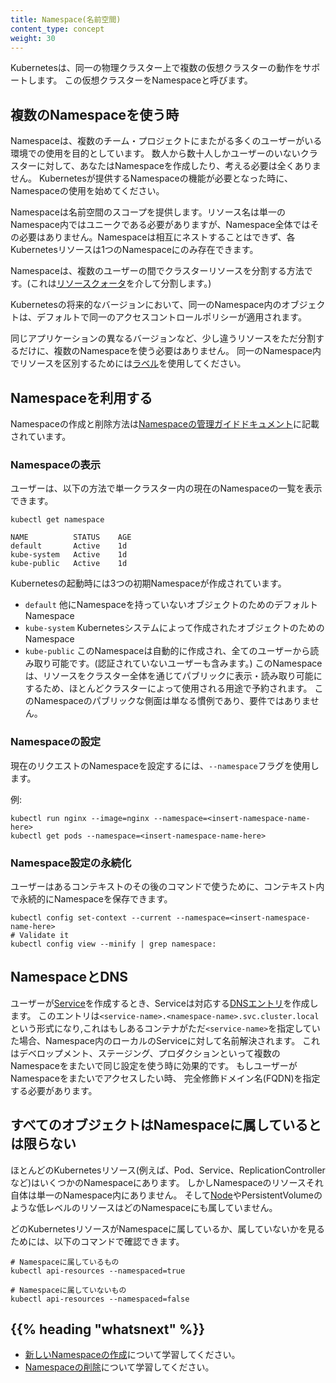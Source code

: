 ```yaml
---
title: Namespace(名前空間)
content_type: concept
weight: 30
---
```


<!-- overview -->

Kubernetesは、同一の物理クラスター上で複数の仮想クラスターの動作をサポートします。
この仮想クラスターをNamespaceと呼びます。




<!-- body -->

## 複数のNamespaceを使う時

Namespaceは、複数のチーム・プロジェクトにまたがる多くのユーザーがいる環境での使用を目的としています。
数人から数十人しかユーザーのいないクラスターに対して、あなたはNamespaceを作成したり、考える必要は全くありません。
Kubernetesが提供するNamespaceの機能が必要となった時に、Namespaceの使用を始めてください。

Namespaceは名前空間のスコープを提供します。リソース名は単一のNamespace内ではユニークである必要がありますが、Namespace全体ではその必要はありません。Namespaceは相互にネストすることはできず、各Kubernetesリソースは1つのNamespaceにのみ存在できます。

Namespaceは、複数のユーザーの間でクラスターリソースを分割する方法です。(これは[リソースクォータ](/docs/concepts/policy/resource-quotas/)を介して分割します。)

Kubernetesの将来的なバージョンにおいて、同一のNamespace内のオブジェクトは、デフォルトで同一のアクセスコントロールポリシーが適用されます。

同じアプリケーションの異なるバージョンなど、少し違うリソースをただ分割するだけに、複数のNamespaceを使う必要はありません。
同一のNamespace内でリソースを区別するためには[ラベル](/ja/docs/concepts/overview/working-with-objects/labels/)を使用してください。

## Namespaceを利用する

Namespaceの作成と削除方法は[Namespaceの管理ガイドドキュメント](/docs/tasks/administer-cluster/namespaces/)に記載されています。

### Namespaceの表示

ユーザーは、以下の方法で単一クラスター内の現在のNamespaceの一覧を表示できます。

```shell
kubectl get namespace
```
```
NAME          STATUS    AGE
default       Active    1d
kube-system   Active    1d
kube-public   Active    1d
```

Kubernetesの起動時には3つの初期Namespaceが作成されています。

   * `default` 他にNamespaceを持っていないオブジェクトのためのデフォルトNamespace
   * `kube-system` Kubernetesシステムによって作成されたオブジェクトのためのNamespace
   * `kube-public` このNamespaceは自動的に作成され、全てのユーザーから読み取り可能です。(認証されていないユーザーも含みます。)
    このNamespaceは、リソースをクラスター全体を通じてパブリックに表示・読み取り可能にするため、ほとんどクラスターによって使用される用途で予約されます。 このNamespaceのパブリックな側面は単なる慣例であり、要件ではありません。

### Namespaceの設定

現在のリクエストのNamespaceを設定するには、`--namespace`フラグを使用します。

例:

```shell
kubectl run nginx --image=nginx --namespace=<insert-namespace-name-here>
kubectl get pods --namespace=<insert-namespace-name-here>
```

### Namespace設定の永続化

ユーザーはあるコンテキストのその後のコマンドで使うために、コンテキスト内で永続的にNamespaceを保存できます。

```shell
kubectl config set-context --current --namespace=<insert-namespace-name-here>
# Validate it
kubectl config view --minify | grep namespace:
```

## NamespaceとDNS

ユーザーが[Service](/ja/docs/concepts/services-networking/service/)を作成するとき、Serviceは対応する[DNSエントリ](/ja/docs/concepts/services-networking/dns-pod-service/)を作成します。
このエントリは`<service-name>.<namespace-name>.svc.cluster.local`という形式になり,これはもしあるコンテナがただ`<service-name>`を指定していた場合、Namespace内のローカルのServiceに対して名前解決されます。
これはデベロップメント、ステージング、プロダクションといって複数のNamespaceをまたいで同じ設定を使う時に効果的です。
もしユーザーがNamespaceをまたいでアクセスしたい時、 完全修飾ドメイン名(FQDN)を指定する必要があります。

## すべてのオブジェクトはNamespaceに属しているとは限らない

ほとんどのKubernetesリソース(例えば、Pod、Service、ReplicationControllerなど)はいくつかのNamespaceにあります。
しかしNamespaceのリソースそれ自体は単一のNamespace内にありません。
そして[Node](/ja/docs/concepts/architecture/nodes/)やPersistentVolumeのような低レベルのリソースはどのNamespaceにも属していません。

どのKubernetesリソースがNamespaceに属しているか、属していないかを見るためには、以下のコマンドで確認できます。

```shell
# Namespaceに属しているもの
kubectl api-resources --namespaced=true

# Namespaceに属していないもの
kubectl api-resources --namespaced=false
```

## {{% heading "whatsnext" %}}
* [新しいNamespaceの作成](/docs/tasks/administer-cluster/namespaces/#creating-a-new-namespace)について学習してください。
* [Namespaceの削除](/docs/tasks/administer-cluster/namespaces/#deleting-a-namespace)について学習してください。
